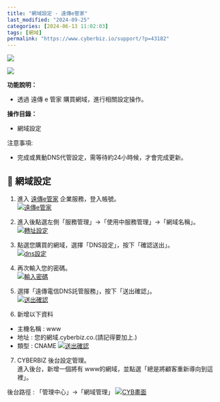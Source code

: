 ```yaml
---
title: "網域設定 - 遠傳e管家"
last_modified: "2024-09-25"
categories: [2024-06-13 11:02:03]
tags: [網域]
permalink: "https://www.cyberbiz.io/support/?p=43182"
---
```


![](https://www.cyberbiz.io/support/wp-content/uploads/適用站別.png)

[![](https://www.cyberbiz.io/support/wp-content/uploads/台灣站.png)](https://www.cyberbiz.io/support/?page_id=2490)

**功能說明：**  

* 透過 遠傳 e 管家 購買網域，進行相關設定操作。

**操作目錄：**

* 網域設定

注意事項:  

* 完成或異動DNS代管設定，需等待約24小時候，才會完成更新。



## 📌 網域設定



1. 進入 [遠傳e管家](https://emanager.aptg.com.tw/konakart/LogIn.action) 企業服務，登入帳號。  
[![遠傳e管家](https://www.cyberbiz.io/support/wp-content/uploads/網域設定-遠傳e管家01.png)](https://www.cyberbiz.io/support/wp-content/uploads/網域設定-遠傳e管家01.png)



2. 進入後點選左側「服務管理」→「使用中服務管理」→「網域名稱」。  
[![轉址設定](https://www.cyberbiz.io/support/wp-content/uploads/網域設定-遠傳e管家02.png)](https://www.cyberbiz.io/support/wp-content/uploads/網域設定-遠傳e管家02.png)



3. 點選您購買的網域，選擇「DNS設定」，按下「確認送出」。  
[![dns設定](https://www.cyberbiz.io/support/wp-content/uploads/網域設定-遠傳e管家03.png)](https://www.cyberbiz.io/support/wp-content/uploads/網域設定-遠傳e管家03.png)



4. 再次輸入您的密碼。  
[![輸入密碼](https://www.cyberbiz.io/support/wp-content/uploads/網域設定-遠傳e管家04.png)](https://www.cyberbiz.io/support/wp-content/uploads/網域設定-遠傳e管家04.png)



5. 選擇「遠傳電信DNS託管服務」，按下「送出確認」。  
[![送出確認](https://www.cyberbiz.io/support/wp-content/uploads/網域設定-遠傳e管家05.png)](https://www.cyberbiz.io/support/wp-content/uploads/網域設定-遠傳e管家05.png)



6. 新增以下資料  

* 主機名稱 : www
* 地址 : 您的網域.cyberbiz.co.(請記得要加上.)
* 類型 : CNAME
[![送出確認](https://www.cyberbiz.io/support/wp-content/uploads/網域設定-遠傳e管家06.png)](https://www.cyberbiz.io/support/wp-content/uploads/網域設定-遠傳e管家06.png)



7. CYBERBIZ 後台設定管理。  
進入後台，新增一個將有 www的網域，並點選「總是將顧客重新導向到這裡」。  

後台路徑 : 「管理中心」→「網域管理」 [![CYB畫面](https://www.cyberbiz.io/support/wp-content/uploads/網域設定-台灣大哥大05.png)](https://www.cyberbiz.io/support/wp-content/uploads/網域設定-台灣大哥大05.png)



